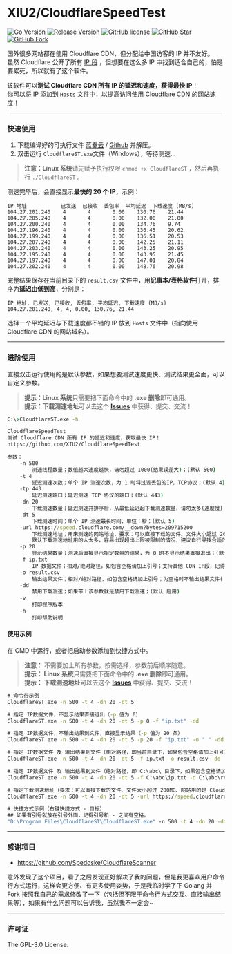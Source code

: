 # XIU2/CloudflareSpeedTest

[![Go Version](https://img.shields.io/github/go-mod/go-version/XIU2/CloudflareSpeedTest.svg?style=flat-square&label=Go&color=00ADD8)](https://github.com/XIU2/CloudflareSpeedTest/blob/master/go.mod)
[![Release Version](https://img.shields.io/github/v/release/XIU2/CloudflareSpeedTest.svg?style=flat-square&label=Release&color=1784ff)](https://github.com/XIU2/CloudflareSpeedTest/releases/latest)
[![GitHub license](https://img.shields.io/github/license/XIU2/CloudflareSpeedTest.svg?style=flat-square&label=License&color=f38020)](https://github.com/XIU2/CloudflareSpeedTest/blob/master/LICENSE)
[![GitHub Star](https://img.shields.io/github/stars/XIU2/CloudflareSpeedTest.svg?style=flat-square&label=Star&color=f38020)](https://github.com/XIU2/CloudflareSpeedTest/stargazers)
[![GitHub Fork](https://img.shields.io/github/forks/XIU2/CloudflareSpeedTest.svg?style=flat-square&label=Fork&color=f38020)](https://github.com/XIU2/CloudflareSpeedTest/network/members)

国外很多网站都在使用 Cloudflare CDN，但分配给中国访客的 IP 并不友好。  
虽然 Cloudflare 公开了所有 [IP 段](https://www.cloudflare.com/ips/) ，但想要在这么多 IP 中找到适合自己的，怕是要累死，所以就有了这个软件。  

该软件可以**测试 Cloudflare CDN 所有 IP 的延迟和速度，获得最快 IP**！  
你可以将 IP 添加到 `Hosts` 文件中，以提高访问使用 Cloudflare CDN 的网站速度！  

****
### 快速使用

1. 下载编译好的可执行文件 [蓝奏云](https://xiu.lanzoux.com/b0742hkxe) / [Github](https://github.com/XIU2/CloudflareSpeedTest/releases) 并解压。  
2. 双击运行 `CloudflareST.exe`文件（Windows），等待测速...  

>  **注意：Linux 系统**请先赋予执行权限 `chmod +x CloudflareST` ，然后再执行 `./CloudflareST` 。  

测速完毕后，会直接显示**最快的 20 个 IP**，示例：  

```
IP 地址           已发送  已接收  丢包率  平均延迟  下载速度 (MB/s)
104.27.201.240    4       4       0.00    130.76    21.44
104.27.205.240    4       4       0.00    132.00    21.00
104.27.200.240    4       4       0.00    134.76    9.74
104.27.196.240    4       4       0.00    136.45    20.62
104.27.199.240    4       4       0.00    136.51    20.53
104.27.207.240    4       4       0.00    142.25    21.11
104.27.203.240    4       4       0.00    143.25    20.95
104.27.195.240    4       4       0.00    143.95    21.45
104.27.197.240    4       4       0.00    147.01    20.84
104.27.202.240    4       4       0.00    148.76    20.98
```

完整结果保存在当前目录下的 `result.csv` 文件中，用**记事本/表格软件**打开，排序为**延迟由低到高**，分别是：  

```
IP 地址, 已发送, 已接收, 丢包率, 平均延迟, 下载速度 (MB/s)
104.27.201.240, 4, 4, 0.00, 130.76, 21.44
```

选择一个平均延迟与下载速度都不错的 IP 放到 `Hosts` 文件中（指向使用 Cloudflare CDN 的网站域名）。  

****
### 进阶使用

直接双击运行使用的是默认参数，如果想要测试速度更快、测试结果更全面，可以自定义参数。  

> **提示：Linux 系统**只需要把下面命令中的 **.exe 删除**即可通用。  
> **提示：下载测速地址**可以去这个 **[Issues](https://github.com/XIU2/CloudflareSpeedTest/issues/6)** 中获得、提交、交流！  

``` cmd
C:\>CloudflareST.exe -h

CloudflareSpeedTest
测试 Cloudflare CDN 所有 IP 的延迟和速度，获取最快 IP！
https://github.com/XIU2/CloudflareSpeedTest

参数：
    -n 500
        测速线程数量；数值越大速度越快，请勿超过 1000(结果误差大)；(默认 500)
    -t 4
        延迟测速次数；单个 IP 测速次数，为 1 时将过滤丢包的IP，TCP协议；(默认 4)
    -tp 443
        延迟测速端口；延迟测速 TCP 协议的端口；(默认 443)
    -dn 20
        下载测速数量；延迟测速并排序后，从最低延迟起下载测速数量，请勿太多(速度慢)；(默认 20)
    -dt 5
        下载测速时间；单个 IP 测速最长时间，单位：秒；(默认 5)
    -url https://speed.cloudflare.com/__down?bytes=209715200
        下载测速地址；用来测速的网站地址，要求：可以直接下载的文件、文件大小超过 200MB、网站用的是 Cloudflare CDN；
        默认下载测速地址用的人太多，容易出现超出上限被限制的情况，建议自行寻找合适的下载测速地址！(如含有空格请加上引号)
    -p 20
        显示结果数量；测速后直接显示指定数量的结果，为 0 时不显示结果直接退出；(默认 20)
    -f ip.txt
        IP 数据文件；相对/绝对路径，如包含空格请加上引号；支持其他 CDN IP段，记得禁用下载测速；(默认 ip.txt)
    -o result.csv
        输出结果文件；相对/绝对路径，如包含空格请加上引号；为空格时不输出结果文件( -o " " )；允许其他后缀；(默认 result.csv)
    -dd
        禁用下载测速；如果带上该参数就是禁用下载测速；(默认 启用)
    -v
        打印程序版本
    -h
        打印帮助说明
```

#### 使用示例

在 CMD 中运行，或者把启动参数添加到快捷方式中。  
> **注意：** 不需要加上所有参数，按需选择，参数前后顺序随意。  
> **提示： Linux 系统**只需要把下面命令中的 **.exe 删除**即可通用。  
> **提示： 下载测速地址**可以去这个 **[Issues](https://github.com/XIU2/CloudflareSpeedTest/issues/6)** 中获得、提交、交流！  

``` cmd
# 命令行示例
CloudflareST.exe -n 500 -t 4 -dn 20 -dt 5

# 指定 IP数据文件，不显示结果直接退出（-p 值为 0）
CloudflareST.exe -n 500 -t 4 -dn 20 -dt 5 -p 0 -f "ip.txt" -dd

# 指定 IP数据文件，不输出结果到文件，直接显示结果（-p 值为 20 条）
CloudflareST.exe -n 500 -t 4 -dn 20 -dt 5 -p 20 -f "ip.txt" -o " " -dd

# 指定 IP数据文件 及 输出结果到文件（相对路径，即当前目录下，如果包含空格请加上引号）
CloudflareST.exe -n 500 -t 4 -dn 20 -dt 5 -f ip.txt -o result.csv -dd

# 指定 IP数据文件 及 输出结果到文件（绝对路径，即 C:\abc\ 目录下，如果包含空格请加上引号）
CloudflareST.exe -n 500 -t 4 -dn 20 -dt 5 -f C:\abc\ip.txt -o C:\abc\result.csv -dd

# 指定下载测速地址（要求：可以直接下载的文件、文件大小超过 200MB、网站用的是 Cloudflare CDN），如果包含空格请加上引号
CloudflareST.exe -n 500 -t 4 -dn 20 -dt 5 -url https://speed.cloudflare.com/__down?bytes=209715200
```

``` cmd
# 快捷方式示例（右键快捷方式 - 目标）
## 如果有引号就放在引号外面，记得引号和 - 之间有空格。
"D:\Program Files\CloudflareST\CloudflareST.exe" -n 500 -t 4 -dn 20 -dt 5
```

****
### 感谢项目
* https://github.com/Spedoske/CloudflareScanner

意外发现了这个项目，看了之后发现正好解决了我的问题，但是我更喜欢用户命令行方式运行，这样会更方便、有更多使用姿势，于是我临时学了下 Golang 并 Fork 按照我自己的需求修改了一下（包括但不限于命令行方式交互、直接输出结果等），如果有什么问题可以告诉我，虽然我不一定会~

****
### 许可证
The GPL-3.0 License.
